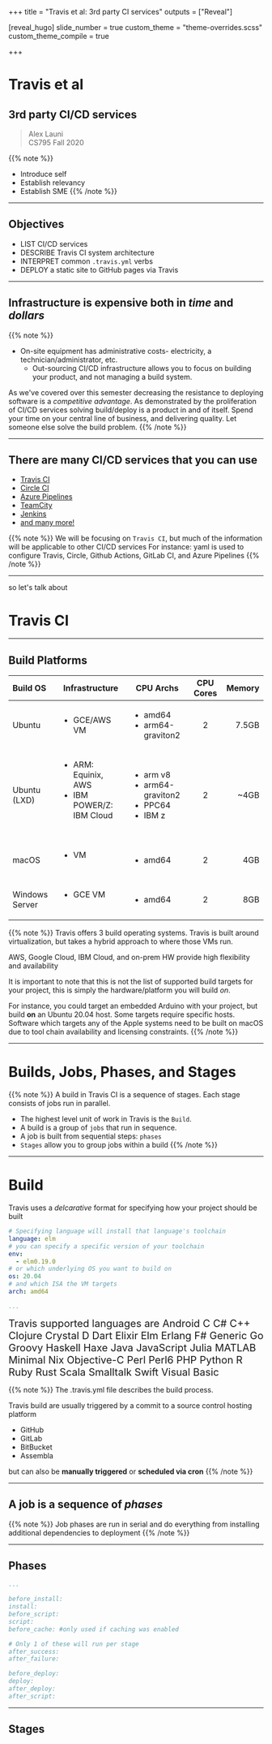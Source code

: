 +++
title = "Travis et al: 3rd party CI services"
outputs = ["Reveal"]

[reveal_hugo]
slide_number = true
custom_theme = "theme-overrides.scss"
custom_theme_compile = true

+++

# Travis et al
## 3rd party CI/CD services

> Alex Launi <br />
> CS795 Fall 2020


{{% note %}}
* Introduce self
* Establish relevancy
* Establish SME
{{% /note %}}

---

## Objectives

* LIST CI/CD services
* DESCRIBE Travis CI system architecture
* INTERPRET common `.travis.yml` verbs
* DEPLOY a static site to GitHub pages via Travis

---

## Infrastructure is expensive both in *time* and *dollars*

{{% note %}}
* On-site equipment has administrative costs- electricity, a technician/administrator, etc.
  * Out-sourcing CI/CD infrastructure allows you to focus on building your product, and not managing a build system.

As we've covered over this semester decreasing the resistance to deploying software is a *competitive advantage*.
As demonstrated by the proliferation of CI/CD services solving build/deploy is a product in and of itself.
Spend your time on your central line of business, and delivering quality. Let someone else solve the build problem.
{{% /note %}}

---

## There are many CI/CD services that you can use
* [Travis CI](https://travis-ci.com/)
* [Circle CI](https://circleci.com)
* [Azure Pipelines](https://azure.microsoft.com/en-us/services/devops/pipelines/)
* [TeamCity](https://www.jetbrains.com/teamcity/)
* [Jenkins](https://www.jenkins.io)
* [and many more!](http://google.com/search?q=list+of+ci%2Fcd)

{{% note %}}
We will be focusing on `Travis CI`, but much of the information will be applicable to other CI/CD services
For instance: yaml is used to configure Travis, Circle, Github Actions, GitLab CI, and Azure Pipelines
{{% /note %}}

---

so let's talk about
# Travis CI

---

## Build Platforms

<div style="font-size: 20px;" >

| Build OS | Infrastructure | CPU Archs | CPU Cores | Memory | 
|:---------|----------------|-----------|:---------:|-------:|
| Ubuntu   | <ul><li>GCE/AWS VM</li></ul> | <ul><li>amd64</li><li>arm64-graviton2</li></ul> | 2 | 7.5GB |
| Ubuntu (LXD) | <ul><li>ARM: Equinix, AWS</li><li>IBM POWER/Z: IBM Cloud</li></ul><br /> | <ul><li>arm v8</li><li>arm64-graviton2</li><li>PPC64</li><li>IBM z</li></ul> | 2 | ~4GB |
| macOS    | <ul><li>VM</li></ul><br /> | <ul><li>amd64</li></ul> | 2 | 4GB |
| Windows Server  | <ul><li>GCE VM</li></ul><br/> | <ul><li>amd64</li></ul> | 2 | 8GB |

</div>


{{% note %}}
Travis offers 3 build operating systems.
Travis is built around virtualization, but takes a hybrid approach to where those VMs run.

AWS, Google Cloud, IBM Cloud, and on-prem HW provide high flexibility and availability

It is important to note that this is not the list of supported build targets for your project, this is simply
the hardware/platform you will build *on*. 

For instance, you could target an embedded Arduino with your project, but build **on** an Ubuntu 20.04 host.
Some targets require specific hosts. Software which targets any of the Apple systems need to be built on macOS due to
tool chain availability and licensing constraints.
{{% /note %}}

---

# Builds, Jobs, Phases, and Stages

{{% note %}}
A build in Travis CI is a sequence of stages. Each stage consists of jobs run in parallel.

- The highest level unit of work in Travis is the `Build`.
- A build is a group of `jobs` that run in sequence.
- A job is built from sequential steps: `phases`
- `Stages` allow you to group jobs within a build
{{% /note %}}

---

# Build
Travis uses a *delcarative* format for specifying how your project should be built

```yaml
# Specifying language will install that language's toolchain
language: elm
# you can specify a specific version of your toolchain
env:
  - elm0.19.0
# or which underlying OS you want to build on
os: 20.04
# and which ISA the VM targets
arch: amd64

...
```

<div style="font-size: 20px; text-align: left;">
Travis supported languages are
Android
C
C#
C++
Clojure
Crystal
D
Dart
Elixir
Elm
Erlang
F#
Generic
Go
Groovy
Haskell
Haxe
Java
JavaScript
Julia
MATLAB
Minimal
Nix
Objective-C
Perl
Perl6
PHP
Python
R
Ruby
Rust
Scala
Smalltalk
Swift
Visual Basic
</div>

{{% note %}}
The .travis.yml file describes the build process. 

Travis build are usually triggered by a commit to a source control hosting platform
 - GitHub
 - GitLab
 - BitBucket
 - Assembla

but can also be **manually triggered** or **scheduled via cron**
{{% /note %}}

---

## A job is a **sequence** of *phases*

{{% note %}}
Job phases are run in serial and do everything from installing additional dependencies to deployment
{{% /note %}}

---

## Phases
```yaml
...

before_install:
install:
before_script:
script:
before_cache: #only used if caching was enabled

# Only 1 of these will run per stage
after_success:
after_failure:

before_deploy:
deploy:
after_deploy:
after_script:
```

---

## Stages
